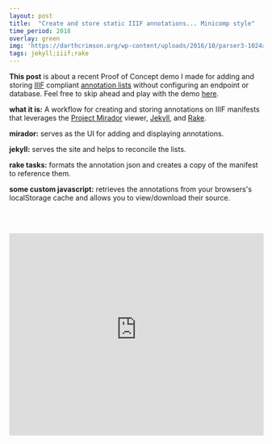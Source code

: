```yaml
---
layout: post
title:  "Create and store static IIIF annotations... Minicomp style"
time_period: 2018
overlay: green
img: 'https://darthcrimson.org/wp-content/uploads/2016/10/parser3-1024x568.png'
tags: jekyll;iiif;rake
---
```


__This post__ is about a recent Proof of Concept demo I made for adding and storing [IIIF](https://iiif.io/) compliant [annotation lists](https://iiif.io/api/presentation/2.1/#annotation-list) without configuring an endpoint or database. Feel free to skip ahead and play with the demo [here](https://marii.info/annotate/).

__what it is:__ A workflow for creating and storing annotations on IIIF manifests that leverages the [Project Mirador](https://projectmirador.org/) viewer, [Jekyll](https://jekyllrb.com/), and [Rake](https://ruby.github.io/rake/).

__mirador:__ serves as the UI for adding and displaying annotations.

__jekyll:__ serves the site and helps to reconcile the lists.

__rake tasks:__ formats the annotation json and creates a copy of the manifest to reference them.

__some custom javascript:__ retrieves the annotations from your browsers's localStorage cache and allows you to view/download their source.

<br><br>

<iframe width="100%" height="400" src="https://www.youtube-nocookie.com/embed/nHbsm8T1BnI?rel=0&amp;controls=0&amp;showinfo=0?rel=0&autoplay=1&vq=hd720" frameborder="0" allow="autoplay; encrypted-media" allowfullscreen></iframe>
